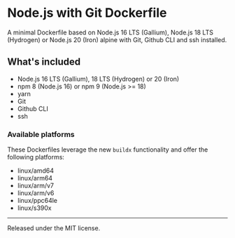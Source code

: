 # Node.js with Git Dockerfile

A minimal Dockerfile based on Node.js 16 LTS (Gallium), Node.js 18 LTS (Hydrogen) or Node.js 20 (Iron) alpine with Git, Github CLI and ssh installed.

## What's included

- Node.js 16 LTS (Gallium), 18 LTS (Hydrogen) or 20 (Iron)
- npm 8 (Node.js 16) or npm 9 (Node.js >= 18)
- yarn
- Git
- Github CLI
- ssh

### Available platforms

These Dockerfiles leverage the new `buildx` functionality and offer the following platforms:

- linux/amd64
- linux/arm64
- linux/arm/v7
- linux/arm/v6
- linux/ppc64le
- linux/s390x

---

Released under the MIT license.
